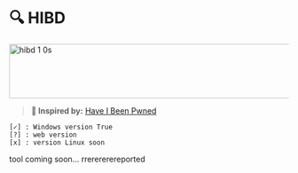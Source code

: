 # 🔍 HIBD 
<img width="704" height="98" alt="hibd 1 0s" src="https://github.com/user-attachments/assets/c7ac6c11-db97-435e-b44e-db483297e044" />


> **🧠 Inspired by:** [Have I Been Pwned](https://haveibeenpwned.com)


```
[✓] : Windows version True
[?] : web version
[x] : version Linux soon
```

tool coming soon... rrerererereported 
